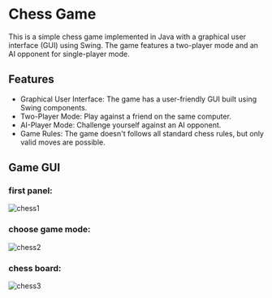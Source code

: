 # Chess Game
This is a simple chess game implemented in Java with a graphical user interface (GUI) using Swing. The game features a two-player mode and an AI opponent for single-player mode.

## Features
- Graphical User Interface: The game has a user-friendly GUI built using Swing components.
- Two-Player Mode: Play against a friend on the same computer.
- AI-Player Mode: Challenge yourself against an AI opponent.
- Game Rules: The game doesn't follows all standard chess rules, but only valid moves are possible.
## Game GUI
### first panel:
![chess1](https://github.com/maryamjbr/chess-game/assets/135154626/5af82581-0d03-4a2b-8556-d202ff4ff1c8)

### choose game mode:
![chess2](https://github.com/maryamjbr/chess-game/assets/135154626/d7778448-3b02-4e30-8dc5-6c70c0d6ba40)

### chess board:

![chess3](https://github.com/maryamjbr/chess-game/assets/135154626/b0b5898c-5f48-43c0-89a2-9cc8dbc4b3e5)
